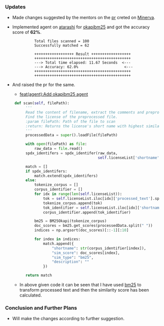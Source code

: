 ### Updates

- Made changes suggested by the mentors on the [pr](https://github.com/fossology/Minerva-Dataset-Generation/pull/5)
  creted on [Minerva](https://github.com/fossology/Minerva-Dataset-Generation).
- Implemented agent on [atarashi](https://github.com/fossology/atarashi) for
  [okapibm25](https://en.wikipedia.org/wiki/Okapi_BM25) and got the accuracy score of **62%**.

  ```
            Total files scanned = 100
            Successfully matched = 62

            ++++++++++++++++++ Result ++++++++++++++++++
            ++++++++++++++++++++++++++++++++++++++++++++
            ---> Total time elapsed: 11.67 Seconds  <---
            ---> Accuracy: 62.0%                     <---
            ++++++++++++++++++++++++++++++++++++++++++++
            ++++++++++++++++++++++++++++++++++++++++++++
  ```

- And raised the pr for the same.

  - [feat(agent):Add okapibm25 agent](https://github.com/fossology/atarashi/pull/101)

  ```python
   def scan(self, filePath):
        '''
        Read the content of filename, extract the comments and preprocess them.
        Find the license of the preprocessed file.
        :param filePath: Path of the file to scan
        :return: Returns the license's short name with highest similarity scores
        '''
        processedData = super().loadFile(filePath)

        with open(filePath) as file:
            raw_data = file.read()
        spdx_identifers = spdx_identifer(raw_data,
                                         self.licenseList['shortname'])

        match = []
        if spdx_identifers:
            match.extend(spdx_identifers)
        else:
            tokenize_corpus = []
            corpus_identifier = []
            for idx in range(len(self.licenseList)):
                tok = self.licenseList.iloc[idx]['processed_text'].split(" ")
                tokenize_corpus.append(tok)
                tok_identifier = self.licenseList.iloc[idx]['shortname']
                corpus_identifier.append(tok_identifier)

            bm25 = BM25Okapi(tokenize_corpus)
            doc_scores = bm25.get_scores(processedData.split(" "))
            indices = np.argsort(doc_scores)[::-1][:10]

            for index in indices:
                match.append({
                    "shortname": str(corpus_identifier[index]),
                    "sim_score": doc_scores[index],
                    "sim_type": "bm25",
                    "description": ""
                })

        return match
  ```

  - In above given code it can be seen that I have used [bm25](https://pypi.org/project/rank-bm25/) to transform
    processed text and then the similarity score has been calculated.

### Conclusion and Further Plans

- Will make the changes according to further suggestion.
